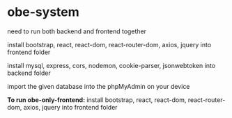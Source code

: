 # obe-system
need to run both backend and frontend together

install bootstrap, react, react-dom, react-router-dom, axios, jquery into frontend folder

install mysql, express, cors, nodemon, cookie-parser,  jsonwebtoken into backend folder

import the given database into the phpMyAdmin on your device

**To run obe-only-frontend:**
install bootstrap, react, react-dom, react-router-dom, axios, jquery into frontend folder
